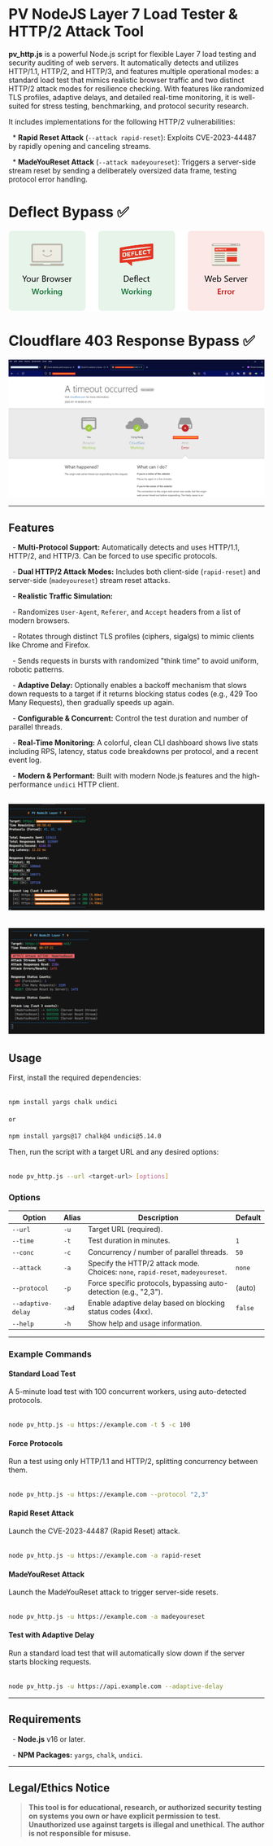 # PV NodeJS Layer 7 Load Tester & HTTP/2 Attack Tool



**pv_http.js** is a powerful Node.js script for flexible Layer 7 load testing and security auditing of web servers. It automatically detects and utilizes HTTP/1.1, HTTP/2, and HTTP/3, and features multiple operational modes: a standard load test that mimics realistic browser traffic and two distinct HTTP/2 attack modes for resilience checking. With features like randomized TLS profiles, adaptive delays, and detailed real-time monitoring, it is well-suited for stress testing, benchmarking, and protocol security research.



It includes implementations for the following HTTP/2 vulnerabilities:



&nbsp; * **Rapid Reset Attack** (`--attack rapid-reset`): Exploits CVE-2023-44487 by rapidly opening and canceling streams.

&nbsp; * **MadeYouReset Attack** (`--attack madeyoureset`): Triggers a server-side stream reset by sending a deliberately oversized data frame, testing protocol error handling.



# Deflect Bypass ✅
![image](https://raw.githubusercontent.com/pinoyvendetta/pv-nodejs-layer-7/refs/heads/main/img/deflect.png)
# Cloudflare 403 Response Bypass ✅
![image](https://raw.githubusercontent.com/pinoyvendetta/pv-nodejs-layer-7/refs/heads/main/img/cloudflare-bypass.png)


-----



## Features



&nbsp; - **Multi-Protocol Support:** Automatically detects and uses HTTP/1.1, HTTP/2, and HTTP/3. Can be forced to use specific protocols.

&nbsp; - **Dual HTTP/2 Attack Modes:** Includes both client-side (`rapid-reset`) and server-side (`madeyoureset`) stream reset attacks.

&nbsp; - **Realistic Traffic Simulation:**

&nbsp;     - Randomizes `User-Agent`, `Referer`, and `Accept` headers from a list of modern browsers.

&nbsp;     - Rotates through distinct TLS profiles (ciphers, sigalgs) to mimic clients like Chrome and Firefox.

&nbsp;     - Sends requests in bursts with randomized "think time" to avoid uniform, robotic patterns.

&nbsp; - **Adaptive Delay:** Optionally enables a backoff mechanism that slows down requests to a target if it returns blocking status codes (e.g., 429 Too Many Requests), then gradually speeds up again.

&nbsp; - **Configurable & Concurrent:** Control the test duration and number of parallel threads.

&nbsp; - **Real-Time Monitoring:** A colorful, clean CLI dashboard shows live stats including RPS, latency, status code breakdowns per protocol, and a recent event log.

&nbsp; - **Modern & Performant:** Built with modern Node.js features and the high-performance `undici` HTTP client.


![image](https://raw.githubusercontent.com/pinoyvendetta/pv-nodejs-layer-7/refs/heads/main/img/pv-nodejs-l7.png)
-------------------------------------------------------------------------------------------------------------------------------------------------------------------
![image](https://raw.githubusercontent.com/pinoyvendetta/pv-nodejs-layer-7/refs/heads/main/img/pv-nodejs-madeyoureset.png)
-----



## Usage



First, install the required dependencies:



```sh

npm install yargs chalk undici

or

npm install yargs@17 chalk@4 undici@5.14.0

```



Then, run the script with a target URL and any desired options:



```sh

node pv_http.js --url <target-url> [options]

```



### Options

| Option            | Alias | Description                                              | Default     |
|-------------------|-------|----------------------------------------------------------|-------------|
| `--url`           | `-u`  | Target URL (required).                                   |             |
| `--time`          | `-t`  | Test duration in minutes.                                | `1`         |
| `--conc`          | `-c`  | Concurrency / number of parallel threads.                | `50`        |
| `--attack`        | `-a`  | Specify the HTTP/2 attack mode. Choices: `none`, `rapid-reset`, `madeyoureset`. | `none` |
| `--protocol`      | `-p`  | Force specific protocols, bypassing auto-detection (e.g., "2,3"). | (auto) |
| `--adaptive-delay`| `-ad` | Enable adaptive delay based on blocking status codes (4xx). | `false` |
| `--help`          | `-h`  | Show help and usage information.                         |             |



-----



### Example Commands



#### **Standard Load Test**



A 5-minute load test with 100 concurrent workers, using auto-detected protocols.



```sh

node pv_http.js -u https://example.com -t 5 -c 100

```



#### **Force Protocols**



Run a test using only HTTP/1.1 and HTTP/2, splitting concurrency between them.



```sh

node pv_http.js -u https://example.com --protocol "2,3"

```



#### **Rapid Reset Attack**



Launch the CVE-2023-44487 (Rapid Reset) attack.



```sh

node pv_http.js -u https://example.com -a rapid-reset

```



#### **MadeYouReset Attack**



Launch the MadeYouReset attack to trigger server-side resets.



```sh

node pv_http.js -u https://example.com -a madeyoureset

```



#### **Test with Adaptive Delay**



Run a standard load test that will automatically slow down if the server starts blocking requests.



```sh

node pv_http.js -u https://api.example.com --adaptive-delay

```



-----



## Requirements



&nbsp; - **Node.js** v16 or later.

&nbsp; - **NPM Packages:** `yargs`, `chalk`, `undici`.



-----



## Legal/Ethics Notice



> **This tool is for educational, research, or authorized security testing on systems you own or have explicit permission to test. Unauthorized use against targets is illegal and unethical. The author is not responsible for misuse.**

